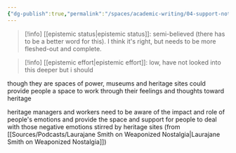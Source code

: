 ```yaml
---
{"dg-publish":true,"permalink":"/spaces/academic-writing/04-support-notes/100-critical-heritage/museums-and-heritage-spaces-as-sites-of-emotional-work/"}
---
```


>[!info] [[epistemic status\|epistemic status]]:
>semi-believed (there has to be a better word for this). I think it's right, but needs to be more fleshed-out and complete.

>[!info] [[epistemic effort\|epistemic effort]]:
>low, have not looked into this deeper but i should

though they are spaces of power, museums and heritage sites could provide people a space to work through their feelings and thoughts toward heritage

heritage managers and workers need to be aware of the impact and role of people's emotions and provide the space and support for people to deal with those negative emotions stirred by heritage sites (from [[Sources/Podcasts/Laurajane Smith on Weaponized Nostalgia\|Laurajane Smith on Weaponized Nostalgia]])

